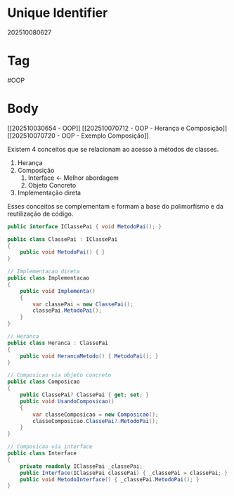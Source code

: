 # Unique Identifier
202510080627

# Tag
#OOP

# Body
[[202510030654 - OOP]]
[[202510070712 - OOP - Herança e Composição]]
[[202510070720 - OOP - Exemplo Composição]]

Existem 4 conceitos que se relacionam ao acesso à métodos de classes.

1. Herança 
2. Composição
	1. Interface <- Melhor abordagem
	2. Objeto Concreto
3. Implementação direta 

Esses conceitos se complementam e formam a base do polimorfismo e da reutilização de código.

```csharp
public interface IClassePai { void MetodoPai(); }

public class ClassePai : IClassePai
{
    public void MetodoPai() { }
}

// Implementacao direta
public class Implementacao
{
    public void Implementa()
    {
        var classePai = new ClassePai();
        classePai.MetodoPai();
    }
}

// Heranca
public class Heranca : ClassePai
{
    public void HerancaMetodo() { MetodoPai(); }
}

// Composicao via objeto concreto
public class Composicao
{
    public ClassePai? ClassePai { get; set; }
    public void UsandoComposicao()
    {
        var classeComposicao = new Composicao();
        classeComposicao.ClassePai?.MetodoPai();
    }
}

// Composicao via interface
public class Interface
{
    private readonly IClassePai _classePai;
    public Interface(IClassePai classePai) { _classePai = classePai; }
    public void MetodoInterface() { _classePai.MetodoPai(); }
}
